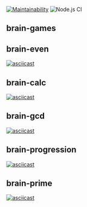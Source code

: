 [![Maintainability](https://api.codeclimate.com/v1/badges/a99a88d28ad37a79dbf6/maintainability)](https://codeclimate.com/github/codeclimate/codeclimate/maintainability)
![Node.js CI](https://github.com/konstantinoff/frontend-project-lvl1/workflows/Node.js%20CI/badge.svg)

## brain-games

## brain-even
[![asciicast](https://asciinema.org/a/iNUTPiV4V3b5DVtWPqGlElviC.svg)](https://asciinema.org/a/iNUTPiV4V3b5DVtWPqGlElviC)
## brain-calc
[![asciicast](https://asciinema.org/a/kFn9F0UwEbb0LuZyf6XaUHOaL.svg)](https://asciinema.org/a/kFn9F0UwEbb0LuZyf6XaUHOaL)
## brain-gcd
[![asciicast](https://asciinema.org/a/LgFdFQhm6aG59WcFvz8iTnL67.svg)](https://asciinema.org/a/LgFdFQhm6aG59WcFvz8iTnL67)
## brain-progression
[![asciicast](https://asciinema.org/a/j8F7fMOY5gAiPnqCNoyNs00JV.svg)](https://asciinema.org/a/j8F7fMOY5gAiPnqCNoyNs00JV)
## brain-prime
[![asciicast](https://asciinema.org/a/iujQlkx7C1MmMs8hPNfgZOTmk.svg)](https://asciinema.org/a/iujQlkx7C1MmMs8hPNfgZOTmk)
